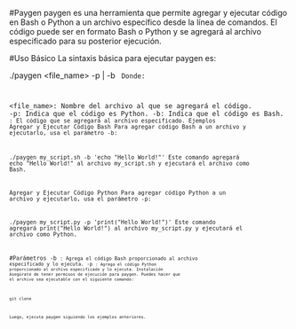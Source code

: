 #Paygen
paygen es una herramienta que permite agregar y ejecutar código en Bash o Python a un archivo específico desde la línea de comandos. El código puede ser en formato Bash o Python y se agregará al archivo especificado para su posterior ejecución.

#Uso Básico
La sintaxis básica para ejecutar paygen es:


./paygen <file_name> -p | -b <code>
Donde:

<file_name>: Nombre del archivo al que se agregará el código.
-p: Indica que el código es Python.
-b: Indica que el código es Bash.
<code>: El código que se agregará al archivo especificado.
Ejemplos
Agregar y Ejecutar Código Bash
Para agregar código Bash a un archivo y ejecutarlo, usa el parámetro -b:


./paygen my_script.sh -b 'echo "Hello World!"'
Este comando agregará echo "Hello World!" al archivo my_script.sh y ejecutará el archivo como Bash.

Agregar y Ejecutar Código Python
Para agregar código Python a un archivo y ejecutarlo, usa el parámetro -p:



./paygen my_script.py -p 'print("Hello World!")'
Este comando agregará print("Hello World!") al archivo my_script.py y ejecutará el archivo como Python.

#Parámetros
-b <code>: Agrega el código Bash proporcionado al archivo especificado y lo ejecuta.
-p <code>: Agrega el código Python proporcionado al archivo especificado y lo ejecuta.
Instalación
Asegúrate de tener permisos de ejecución para paygen. Puedes hacer que el archivo sea ejecutable con el siguiente comando:

git clone 

Luego, ejecuta paygen siguiendo los ejemplos anteriores.
